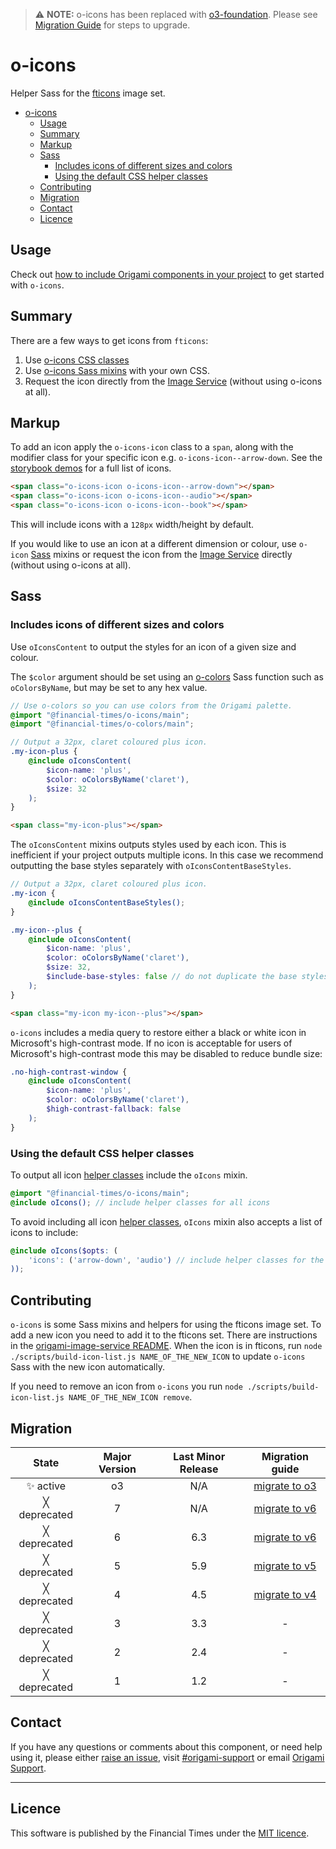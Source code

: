 >  ⚠️ **NOTE:** o-icons has been replaced with [o3-foundation](../o3-foundation/README.md). Please see [Migration Guide](MIGRATION.md#migrating-from-v7-to-o3-foundation) for steps to upgrade.

# o-icons

Helper Sass for the [fticons](https://o2.origami.ft.com/?path=/story/o2-core_components-o-icons--icons&globals=backgrounds:!undefined) image set.

- [o-icons](#o-icons)
	- [Usage](#usage)
	- [Summary](#summary)
	- [Markup](#markup)
	- [Sass](#sass)
		- [Includes icons of different sizes and colors](#includes-icons-of-different-sizes-and-colors)
		- [Using the default CSS helper classes](#using-the-default-css-helper-classes)
	- [Contributing](#contributing)
	- [Migration](#migration)
	- [Contact](#contact)
	- [Licence](#licence)

## Usage

Check out [how to include Origami components in your project](https://origami.ft.com/documentation/components/#including-origami-components-in-your-project) to get started with `o-icons`.

## Summary

There are a few ways to get icons from `fticons`:

1.  Use [o-icons CSS classes](#markup)
2.  Use [o-icons Sass mixins](#sass) with your own CSS.
3.  Request the icon directly from the [Image Service](https://www.ft.com/__origami/service/image/v2/docs/url-builder?url=fticon-v1%3Aarrow-down&preview=true) (without using o-icons at all).


## Markup

To add an icon apply the `o-icons-icon` class to a `span`, along with the modifier class for your specific icon e.g. `o-icons-icon--arrow-down`. See the [storybook demos](https://o2.origami.ft.com/?path=/story/o2-core_components-o-icons--icons) for a full list of icons.

```html
<span class="o-icons-icon o-icons-icon--arrow-down"></span>
<span class="o-icons-icon o-icons-icon--audio"></span>
<span class="o-icons-icon o-icons-icon--book"></span>
```

This will include icons with a `128px` width/height by default.

If you would like to use an icon at a different dimension or colour, use `o-icon` [Sass](#sass) mixins or request the icon from the [Image Service](https://www.ft.com/__origami/service/image/v2/docs/url-builder?url=fticon-v1%3Aarrow-down&preview=true) directly (without using o-icons at all).

## Sass

### Includes icons of different sizes and colors

Use `oIconsContent` to output the styles for an icon of a given size and colour.

The `$color` argument should be set using an [o-colors](https://o2.origami.ft.com/?path=/docs/o2-core_components-o-colors-readme--docs&globals=backgrounds:!undefined) Sass function such as `oColorsByName`, but may be set to any hex value.

```scss
// Use o-colors so you can use colors from the Origami palette.
@import "@financial-times/o-icons/main";
@import "@financial-times/o-colors/main";

// Output a 32px, claret coloured plus icon.
.my-icon-plus {
	@include oIconsContent(
		$icon-name: 'plus',
		$color: oColorsByName('claret'),
		$size: 32
	);
}
```

```html
<span class="my-icon-plus"></span>
```

The `oIconsContent` mixins outputs styles used by each icon. This is inefficient if your project outputs multiple icons. In this case we recommend outputting the base styles separately with `oIconsContentBaseStyles`.

```scss
// Output a 32px, claret coloured plus icon.
.my-icon {
	@include oIconsContentBaseStyles();
}

.my-icon--plus {
	@include oIconsContent(
		$icon-name: 'plus',
		$color: oColorsByName('claret'),
		$size: 32,
		$include-base-styles: false // do not duplicate the base styles
	);
}
```

```html
<span class="my-icon my-icon--plus"></span>
```

`o-icons` includes a media query to restore either a black or white icon in Microsoft's high-contrast mode. If no icon is acceptable for users of Microsoft's high-contrast mode this may be disabled to reduce bundle size:

```scss
.no-high-contrast-window {
	@include oIconsContent(
		$icon-name: 'plus',
		$color: oColorsByName('claret'),
		$high-contrast-fallback: false
	);
}
```

### Using the default CSS helper classes

To output all icon [helper classes](#markup) include the `oIcons` mixin.
```scss
@import "@financial-times/o-icons/main";
@include oIcons(); // include helper classes for all icons
```

To avoid including all icon [helper classes](#markup), `oIcons` mixin also accepts a list of icons to include:
```scss
@include oIcons($opts: (
	'icons': ('arrow-down', 'audio') // include helper classes for the arrow-down and audio icons
));
```

## Contributing

`o-icons` is some Sass mixins and helpers for using the fticons image set. To add a new icon you need to add it to the fticons set. There are instructions in the [origami-image-service README](https://github.com/Financial-Times/origami-image-service#adding-images). When the icon is in fticons, run `node ./scripts/build-icon-list.js NAME_OF_THE_NEW_ICON` to update `o-icons` Sass with the new icon automatically.

If you need to remove an icon from `o-icons` you run `node ./scripts/build-icon-list.js NAME_OF_THE_NEW_ICON remove`.

## Migration

State | Major Version | Last Minor Release |                         Migration guide                          |
:---: |:-------------:| :---: |:----------------------------------------------------------------:
✨ active |      o3       | N/A  | [migrate to o3](MIGRATION.md#migrating-from-v7-to-o3-foundation) |
╳ deprecated |       7       | N/A  |      [migrate to v6](MIGRATION.md#migrating-from-v6-to-v7)       |
╳ deprecated |       6       | 6.3  |      [migrate to v6](MIGRATION.md#migrating-from-v5-to-v6)       |
╳ deprecated |       5       | 5.9  |      [migrate to v5](MIGRATION.md#migrating-from-v4-to-v5)       |
╳ deprecated |       4       | 4.5  |      [migrate to v4](MIGRATION.md#migrating-from-v3-to-v4)       |
╳ deprecated |       3       | 3.3 |                                -                                 |
╳ deprecated |       2       | 2.4 |                                -                                 |
╳ deprecated |       1       | 1.2 |                                -                                 |

## Contact

If you have any questions or comments about this component, or need help using it, please either [raise an issue](https://github.com/Financial-Times/o-icons/issues), visit [#origami-support](https://financialtimes.slack.com/messages/origami-support/) or email [Origami Support](mailto:origami-support@ft.com).


***

## Licence

This software is published by the Financial Times under the [MIT licence](http://opensource.org/licenses/MIT).
